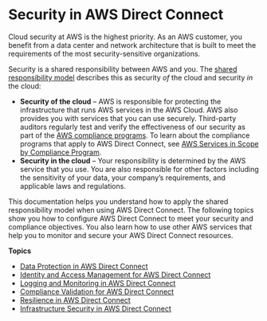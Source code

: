 # Security in AWS Direct Connect<a name="security"></a>

Cloud security at AWS is the highest priority\. As an AWS customer, you benefit from a data center and network architecture that is built to meet the requirements of the most security\-sensitive organizations\.

Security is a shared responsibility between AWS and you\. The [shared responsibility model](http://aws.amazon.com/compliance/shared-responsibility-model/) describes this as security *of* the cloud and security *in* the cloud:
+ **Security of the cloud** – AWS is responsible for protecting the infrastructure that runs AWS services in the AWS Cloud\. AWS also provides you with services that you can use securely\. Third\-party auditors regularly test and verify the effectiveness of our security as part of the [AWS compliance programs](http://aws.amazon.com/compliance/programs/)\. To learn about the compliance programs that apply to AWS Direct Connect, see [AWS Services in Scope by Compliance Program](http://aws.amazon.com/compliance/services-in-scope/)\.
+ **Security in the cloud** – Your responsibility is determined by the AWS service that you use\. You are also responsible for other factors including the sensitivity of your data, your company’s requirements, and applicable laws and regulations\. 

This documentation helps you understand how to apply the shared responsibility model when using AWS Direct Connect\. The following topics show you how to configure AWS Direct Connect to meet your security and compliance objectives\. You also learn how to use other AWS services that help you to monitor and secure your AWS Direct Connect resources\. 

**Topics**
+ [Data Protection in AWS Direct Connect](data-protection.md)
+ [Identity and Access Management for AWS Direct Connect](security-iam.md)
+ [Logging and Monitoring in AWS Direct Connect](dc-incident-response.md)
+ [Compliance Validation for AWS Direct Connect](DirectConnect-compliance.md)
+ [Resilience in AWS Direct Connect](disaster-recovery-resiliency.md)
+ [Infrastructure Security in AWS Direct Connect](infrastructure-security.md)